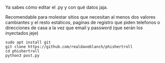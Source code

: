 Ya sabes cómo editar el .py y con qué datos jaja.

Recomendable para molestar sitios que necesitan al menos dos valores cambiantes y el resto estáticos, paginas de registro que piden telefonos o direcciones de casa a la vez que email y password (que serán los inyectados jeje)

```
sudo apt install git
git clone https://github.com/realdaveblanch/phishertroll
cd phishertroll
python3 post.py
```
